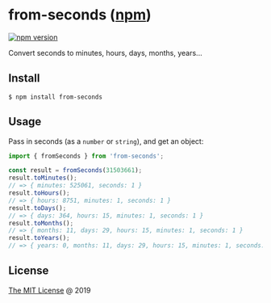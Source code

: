 # from-seconds ([npm](https://www.npmjs.com/package/from-seconds))

[![npm version](https://badge.fury.io/js/from-seconds.svg)](https://badge.fury.io/js/from-seconds)

Convert seconds to minutes, hours, days, months, years...

## Install

```
$ npm install from-seconds
```

## Usage

Pass in seconds (as a `number` or `string`), and get an object:

```js
import { fromSeconds } from 'from-seconds';

const result = fromSeconds(31503661);
result.toMinutes();
// => { minutes: 525061, seconds: 1 }
result.toHours();
// => { hours: 8751, minutes: 1, seconds: 1 }
result.toDays();
// => { days: 364, hours: 15, minutes: 1, seconds: 1 }
result.toMonths();
// => { months: 11, days: 29, hours: 15, minutes: 1, seconds: 1 }
result.toYears();
// => { years: 0, months: 11, days: 29, hours: 15, minutes: 1, seconds:1 }
```

## License

[The MIT License](https://rendfall.mit-license.org) @ 2019
